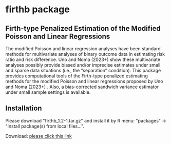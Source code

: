 
# firthb package


## Firth-type Penalized Estimation of the Modified Poisson and Linear Regressions

The modified Poisson and linear regression analyses have been standard methods for multivariate analyses of binary outcome data in estimating risk ratio and risk difference. Uno and Noma (2023+) <forthcoming> show these multivariate analyses possibly provide biased and/or imprecise estimates under small and sparse data situations (i.e., the “separation” condition). This package provides computational tools of the Firth-type penalized estimating methods for the modified Poisson and linear regressions proposed by Uno and Noma (2023+) <forthcoming>. Also, a bias-corrected sandwich variance estimator under small sample settings is available.



## Installation

Please download "firthb_1.2-1.tar.gz" and install it by R menu: "packages" -> "Install package(s) from local files...".

Download: [please click this link](https://github.com/nomahi/firthb/raw/main/firthb_1.2-1.tar.gz)
